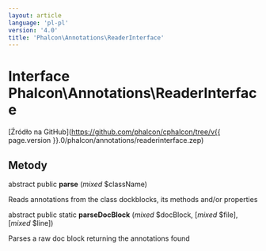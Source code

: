 ```yaml
---
layout: article
language: 'pl-pl'
version: '4.0'
title: 'Phalcon\Annotations\ReaderInterface'
---
```

# Interface **Phalcon\Annotations\ReaderInterface**

[Źródło na GitHub](https://github.com/phalcon/cphalcon/tree/v{{ page.version }}.0/phalcon/annotations/readerinterface.zep)

## Metody

abstract public **parse** (*mixed* $className)

Reads annotations from the class dockblocks, its methods and/or properties

abstract public static **parseDocBlock** (*mixed* $docBlock, [*mixed* $file], [*mixed* $line])

Parses a raw doc block returning the annotations found